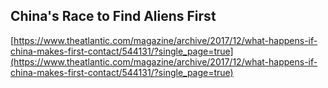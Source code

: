 ## China's Race to Find Aliens First
  
  [https://www.theatlantic.com/magazine/archive/2017/12/what-happens-if-china-makes-first-contact/544131/?single_page=true](https://www.theatlantic.com/magazine/archive/2017/12/what-happens-if-china-makes-first-contact/544131/?single_page=true)